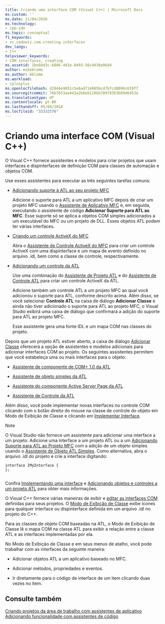 ```yaml
---
title: Criando uma interface COM (Visual C++) | Microsoft Docs
ms.custom: ''
ms.date: 11/04/2016
ms.technology:
- cpp-ide
ms.topic: conceptual
f1_keywords:
- vc.codewiz.com.creating.interfaces
dev_langs:
- C++
helpviewer_keywords:
- COM interfaces, creating
ms.assetid: 1be84d3c-6886-4d1e-8493-56c4d38a96d4
author: mikeblome
ms.author: mblome
ms.workload:
- cplusplus
ms.openlocfilehash: d2844e9051c5e6adf14085bcd7bfcd8096c6f8f7
ms.sourcegitcommit: 76b7653ae443a2b8eb1186b789f8503609d6453e
ms.translationtype: HT
ms.contentlocale: pt-BR
ms.lasthandoff: 05/04/2018
ms.locfileid: "33332576"
---
```

# <a name="creating-a-com-interface-visual-c"></a>Criando uma interface COM (Visual C++)
O Visual C++ fornece assistentes e modelos para criar projetos que usam interfaces e dispinterfaces de definição COM para classes de automação e objetos COM.  
  
 Use esses assistentes para executar as três seguintes tarefas comuns:  
  
-   [Adicionando suporte à ATL ao seu projeto MFC](../mfc/reference/adding-atl-support-to-your-mfc-project.md)  
  
     Adicione o suporte para ATL a um aplicativo MFC depois de criar um projeto MFC usando o [Assistente de Aplicativo MFC](../mfc/reference/mfc-application-wizard.md) e, em seguida, executando o assistente de código **Adicionar Suporte para ATL ao MFC**. Esse suporte só se aplica a objetos COM simples adicionados a um executável do MFC ou um projeto de DLL. Esses objetos ATL podem ter várias interfaces.  
  
-   [Criando um controle ActiveX do MFC](../mfc/reference/creating-an-mfc-activex-control.md)  
  
     Abra o [Assistente de Controle ActiveX do MFC](../mfc/reference/mfc-activex-control-wizard.md) para criar um controle ActiveX com uma dispinterface e um mapa de evento definido no arquivo .idl, bem como a classe de controle, respectivamente.  
  
-   [Adicionando um controle da ATL](../atl/reference/adding-an-atl-control.md)  
  
     Use uma combinação do [Assistente de Projeto ATL](../atl/reference/atl-project-wizard.md) e do [Assistente de Controle ATL](../atl/reference/atl-control-wizard.md) para criar um controle ActiveX da ATL.  
  
     Adicione também um controle ATL a um projeto MFC ao qual você adicionou o suporte para ATL, conforme descrito acima. Além disso, se você selecionar **Controle ATL** na caixa de diálogo **Adicionar Classe** e ainda não tiver adicionado o suporte para ATL ao projeto MFC, o Visual Studio exibirá uma caixa de diálogo que confirmará a adição do suporte para ATL ao projeto MFC.  
  
     Esse assistente gera uma fonte IDL e um mapa COM nas classes do projeto.  
  
 Depois que um projeto ATL estiver aberto, a caixa de diálogo [Adicionar Classe](../ide/add-class-dialog-box.md) oferecerá a opção de assistentes e modelos adicionais para adicionar interfaces COM ao projeto. Os seguintes assistentes permitem que você estabeleça uma ou mais interfaces para o objeto:  
  
-   [Assistente de componente de COM+ 1.0 da ATL](../atl/reference/atl-com-plus-1-0-component-wizard.md)  
  
-   [Assistente de objeto simples da ATL](../atl/reference/atl-simple-object-wizard.md)  
  
-   [Assistente do componente Active Server Page da ATL](../atl/reference/atl-active-server-page-component-wizard.md)  
  
-   [Assistente de Controle da ATL](../atl/reference/atl-control-wizard.md)  
  
 Além disso, você pode implementar novas interfaces no controle COM clicando com o botão direito do mouse na classe de controle do objeto em Modo de Exibição de Classe e clicando em [Implementar Interface](../ide/implement-interface-wizard.md).  
  
> [!NOTE]
>  O Visual Studio não fornece um assistente para adicionar uma interface a um projeto. Adicione uma interface a um projeto ATL ou a um [Adicionando Suporte para ATL ao Projeto MFC](../mfc/reference/adding-atl-support-to-your-mfc-project.md) com a adição de um objeto simples usando o [Assistente de Objeto ATL Simples](../atl/reference/atl-simple-object-wizard.md). Como alternativa, abra o arquivo .idl do projeto e crie a interface digitando:  
  
```  
interface IMyInterface {  
};  
  
```  
  
 Confira [Implementando uma interface](../ide/implementing-an-interface-visual-cpp.md) e [Adicionando objetos e controles a um projeto ATL](../atl/reference/adding-objects-and-controls-to-an-atl-project.md) para obter mais informações.  
  
 O Visual C++ fornece várias maneiras de exibir e [editar as interfaces COM](../ide/editing-a-com-interface.md) definidas para seus projetos. O [Modo de Exibição de Classe](http://msdn.microsoft.com/en-us/8d7430a9-3e33-454c-a9e1-a85e3d2db925) exibe ícones para qualquer interface ou dispinterface definida em um arquivo .idl no projeto do C++.  
  
 Para as classes de objeto COM baseadas na ATL, o Modo de Exibição de Classe lê o mapa COM na classe ATL para exibir a relação entre a classe ATL e as interfaces implementadas por ela.  
  
 No Modo de Exibição de Classe e em seus menus de atalho, você pode trabalhar com as interfaces da seguinte maneira:  
  
-   Adicionar objetos ATL a um aplicativo baseado no MFC.  
  
-   Adicionar métodos, propriedades e eventos.  
  
-   Ir diretamente para o código de interface de um item clicando duas vezes no item.  
  
## <a name="see-also"></a>Consulte também  
 [Criando projetos da área de trabalho com assistentes de aplicativo](../ide/creating-desktop-projects-by-using-application-wizards.md)   
 [Adicionando funcionalidade com assistentes de código](../ide/adding-functionality-with-code-wizards-cpp.md)